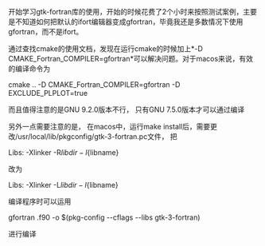 开始学习gtk-fortran库的使用，开始的时候花费了2个小时来按照测试案例，主要是不知道如何把默认的ifort编辑器变成gfortran，毕竟我还是多数情况下使用gfortran，而不是ifort。

通过查找cmake的使用文档，发现在运行cmake的时候加上*-D CMAKE_Fortran_COMPILER=gfortran*可以解决问题。对于macos来说，有效的编译命令为

cmake .. -D CMAKE_Fortran_COMPILER=gfortran -D EXCLUDE_PLPLOT=true


而且值得注意的是GNU 9.2.0版本不行， 只有GNU 7.5.0版本才可以通过编译

另外一点需要注意的是， 在macos中，运行make install后，需要更改/usr/local/lib/pkgconfig/gtk-3-fortran.pc文件， 把

Libs: -Xlinker -R${libdir} -l${libname}

改为

Libs: -Xlinker -L${libdir} -l${libname}


编译程序时可以运用

gfortran <name>.f90 -o <name> $(pkg-config --cflags --libs gtk-3-fortran)

进行编译
